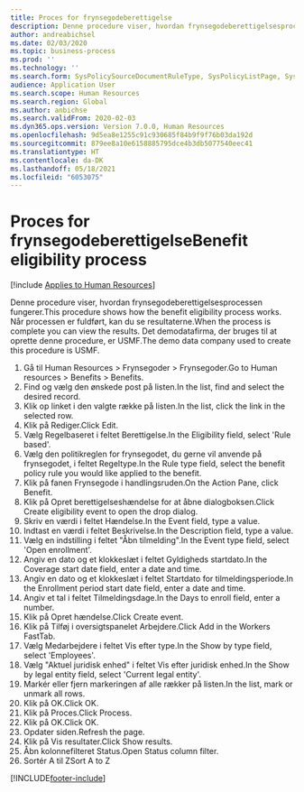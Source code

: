 ```yaml
---
title: Proces for frynsegodeberettigelse
description: Denne procedure viser, hvordan frynsegodeberettigelsesprocessen fungerer.
author: andreabichsel
ms.date: 02/03/2020
ms.topic: business-process
ms.prod: ''
ms.technology: ''
ms.search.form: SysPolicySourceDocumentRuleType, SysPolicyListPage, SysPolicy, HcmBenefitEligibilityPolicy, HcmBenefit, BenefitWorkspace, HcmBenefitSummaryPart
audience: Application User
ms.search.scope: Human Resources
ms.search.region: Global
ms.author: anbichse
ms.search.validFrom: 2020-02-03
ms.dyn365.ops.version: Version 7.0.0, Human Resources
ms.openlocfilehash: 9d5ea8e1255c91c930685f84b9f9f76b03da192d
ms.sourcegitcommit: 879ee8a10e6158885795dce4b3db5077540eec41
ms.translationtype: HT
ms.contentlocale: da-DK
ms.lasthandoff: 05/18/2021
ms.locfileid: "6053075"
---
```

# <a name="benefit-eligibility-process"></a><span data-ttu-id="4b3d8-103">Proces for frynsegodeberettigelse</span><span class="sxs-lookup"><span data-stu-id="4b3d8-103">Benefit eligibility process</span></span>

[!include [Applies to Human Resources](../includes/applies-to-hr.md)]

<span data-ttu-id="4b3d8-104">Denne procedure viser, hvordan frynsegodeberettigelsesprocessen fungerer.</span><span class="sxs-lookup"><span data-stu-id="4b3d8-104">This procedure shows how the benefit eligibility process works.</span></span> <span data-ttu-id="4b3d8-105">Når processen er fuldført, kan du se resultaterne.</span><span class="sxs-lookup"><span data-stu-id="4b3d8-105">When the process is complete you can view the results.</span></span> <span data-ttu-id="4b3d8-106">Det demodatafirma, der bruges til at oprette denne procedure, er USMF.</span><span class="sxs-lookup"><span data-stu-id="4b3d8-106">The demo data company used to create this procedure is USMF.</span></span>

1. <span data-ttu-id="4b3d8-107">Gå til Human Resources > Frynsegoder > Frynsegoder.</span><span class="sxs-lookup"><span data-stu-id="4b3d8-107">Go to Human resources > Benefits > Benefits.</span></span>
2. <span data-ttu-id="4b3d8-108">Find og vælg den ønskede post på listen.</span><span class="sxs-lookup"><span data-stu-id="4b3d8-108">In the list, find and select the desired record.</span></span>
3. <span data-ttu-id="4b3d8-109">Klik op linket i den valgte række på listen.</span><span class="sxs-lookup"><span data-stu-id="4b3d8-109">In the list, click the link in the selected row.</span></span>
4. <span data-ttu-id="4b3d8-110">Klik på Rediger.</span><span class="sxs-lookup"><span data-stu-id="4b3d8-110">Click Edit.</span></span>
5. <span data-ttu-id="4b3d8-111">Vælg Regelbaseret i feltet Berettigelse.</span><span class="sxs-lookup"><span data-stu-id="4b3d8-111">In the Eligibility field, select 'Rule based'.</span></span>
6. <span data-ttu-id="4b3d8-112">Vælg den politikreglen for frynsegodet, du gerne vil anvende på frynsegodet, i feltet Regeltype.</span><span class="sxs-lookup"><span data-stu-id="4b3d8-112">In the Rule type field, select the benefit policy rule you would like applied to the benefit.</span></span>
7. <span data-ttu-id="4b3d8-113">Klik på fanen Frynsegode i handlingsruden.</span><span class="sxs-lookup"><span data-stu-id="4b3d8-113">On the Action Pane, click Benefit.</span></span>
8. <span data-ttu-id="4b3d8-114">Klik på Opret berettigelseshændelse for at åbne dialogboksen.</span><span class="sxs-lookup"><span data-stu-id="4b3d8-114">Click Create eligibility event to open the drop dialog.</span></span>
9. <span data-ttu-id="4b3d8-115">Skriv en værdi i feltet Hændelse.</span><span class="sxs-lookup"><span data-stu-id="4b3d8-115">In the Event field, type a value.</span></span>
10. <span data-ttu-id="4b3d8-116">Indtast en værdi i feltet Beskrivelse.</span><span class="sxs-lookup"><span data-stu-id="4b3d8-116">In the Description field, type a value.</span></span>
11. <span data-ttu-id="4b3d8-117">Vælg en indstilling i feltet "Åbn tilmelding".</span><span class="sxs-lookup"><span data-stu-id="4b3d8-117">In the Event type field, select 'Open enrollment'.</span></span>
12. <span data-ttu-id="4b3d8-118">Angiv en dato og et klokkeslæt i feltet Gyldigheds startdato.</span><span class="sxs-lookup"><span data-stu-id="4b3d8-118">In the Coverage start date field, enter a date and time.</span></span>
13. <span data-ttu-id="4b3d8-119">Angiv en dato og et klokkeslæt i feltet Startdato for tilmeldingsperiode.</span><span class="sxs-lookup"><span data-stu-id="4b3d8-119">In the Enrollment period start date field, enter a date and time.</span></span>
14. <span data-ttu-id="4b3d8-120">Angiv et tal i feltet Tilmeldingsdage.</span><span class="sxs-lookup"><span data-stu-id="4b3d8-120">In the Days to enroll field, enter a number.</span></span>
15. <span data-ttu-id="4b3d8-121">Klik på Opret hændelse.</span><span class="sxs-lookup"><span data-stu-id="4b3d8-121">Click Create event.</span></span>
16. <span data-ttu-id="4b3d8-122">Klik på Tilføj i oversigtspanelet Arbejdere.</span><span class="sxs-lookup"><span data-stu-id="4b3d8-122">Click Add in the Workers FastTab.</span></span>
17. <span data-ttu-id="4b3d8-123">Vælg Medarbejdere i feltet Vis efter type.</span><span class="sxs-lookup"><span data-stu-id="4b3d8-123">In the Show by type field, select 'Employees'.</span></span>
18. <span data-ttu-id="4b3d8-124">Vælg "Aktuel juridisk enhed" i feltet Vis efter juridisk enhed.</span><span class="sxs-lookup"><span data-stu-id="4b3d8-124">In the Show by legal entity field, select 'Current legal entity'.</span></span>
19. <span data-ttu-id="4b3d8-125">Markér eller fjern markeringen af alle rækker på listen.</span><span class="sxs-lookup"><span data-stu-id="4b3d8-125">In the list, mark or unmark all rows.</span></span>
20. <span data-ttu-id="4b3d8-126">Klik på OK.</span><span class="sxs-lookup"><span data-stu-id="4b3d8-126">Click OK.</span></span>
21. <span data-ttu-id="4b3d8-127">Klik på Proces.</span><span class="sxs-lookup"><span data-stu-id="4b3d8-127">Click Process.</span></span>
22. <span data-ttu-id="4b3d8-128">Klik på OK.</span><span class="sxs-lookup"><span data-stu-id="4b3d8-128">Click OK.</span></span>
23. <span data-ttu-id="4b3d8-129">Opdater siden.</span><span class="sxs-lookup"><span data-stu-id="4b3d8-129">Refresh the page.</span></span>
24. <span data-ttu-id="4b3d8-130">Klik på Vis resultater.</span><span class="sxs-lookup"><span data-stu-id="4b3d8-130">Click Show results.</span></span>
25. <span data-ttu-id="4b3d8-131">Åbn kolonnefilteret Status.</span><span class="sxs-lookup"><span data-stu-id="4b3d8-131">Open Status column filter.</span></span>
26. <span data-ttu-id="4b3d8-132">Sortér A til Z</span><span class="sxs-lookup"><span data-stu-id="4b3d8-132">Sort A to Z</span></span>



[!INCLUDE[footer-include](../includes/footer-banner.md)]
